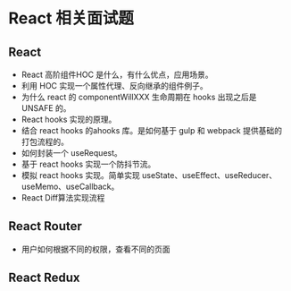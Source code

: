 # React 相关面试题

## React
- React 高阶组件HOC 是什么，有什么优点，应用场景。
- 利用 HOC 实现一个属性代理、反向继承的组件例子。
- 为什么 react 的 componentWillXXX 生命周期在 hooks 出现之后是 UNSAFE 的。
- React hooks 实现的原理。
- 结合 react hooks 的ahooks 库。是如何基于 gulp 和 webpack 提供基础的打包流程的。
- 如何封装一个 useRequest。
- 基于 react hooks 实现一个防抖节流。
- 模拟 react hooks 实现。简单实现 useState、useEffect、useReducer、useMemo、useCallback。
- React Diff算法实现流程






## React Router
- 用户如何根据不同的权限，查看不同的页面




## React Redux




